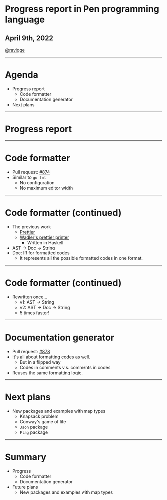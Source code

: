 # Progress report in Pen programming language

## April 9th, 2022

[@raviqqe](https://github.com/raviqqe)

---

# Agenda

- Progress report
  - Code formatter
  - Documentation generator
- Next plans

---

# Progress report

---

# Code formatter

- Pull request: [#874](https://github.com/pen-lang/pen/pull/874)
- Similar to `go fmt`
  - No configuration
  - No maximum editor width

---

# Code formatter (continued)

- The previous work
  - [Prettier](https://prettier.io)
  - [Wadler's prettier printer](https://homepages.inf.ed.ac.uk/wadler/papers/prettier/prettier.pdf)
    - Written in Haskell
- AST -> Doc -> String
- Doc: IR for formatted codes
  - It represents all the possible formatted codes in one format.

---

# Code formatter (continued)

- Rewritten once...
  - v1: AST -> String
  - v2: AST -> Doc -> String
  - 5 times faster!

---

# Documentation generator

- Pull request: [#878](https://github.com/pen-lang/pen/pull/878)
- It's all about formatting codes as well.
  - But in a flipped way
  - Codes in comments v.s. comments in codes
- Reuses the same formatting logic.

---

# Next plans

- New packages and examples with map types
  - Knapsack problem
  - Conway's game of life
  - `Json` package
  - `Flag` package

---

# Summary

- Progress
  - Code formatter
  - Documentation generator
- Future plans
  - New packages and examples with map types
